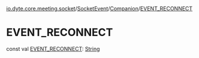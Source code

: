[io.dyte.core.meeting.socket](../../index.md)/[SocketEvent](../index.md)/[Companion](index.md)/[EVENT_RECONNECT](-e-v-e-n-t_-r-e-c-o-n-n-e-c-t.md)

# EVENT_RECONNECT


const val [EVENT_RECONNECT](-e-v-e-n-t_-r-e-c-o-n-n-e-c-t.md): [String](https://kotlinlang.org/api/latest/jvm/stdlib/kotlin/-string/index.html)
